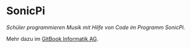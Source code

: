 # SonicPi

*Schüler programmieren Musik  mit Hilfe von Code im Programm *SonicPi*.*

Mehr dazu im [GitBook Informatik AG](https://dorkeinath.gitbooks.io/informatik-ag/content/06_SonicPi.html).
